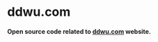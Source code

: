 ddwu.com
====

#### Open source code related to <a href="http://www.ddwu.com/">ddwu.com</a> website.

